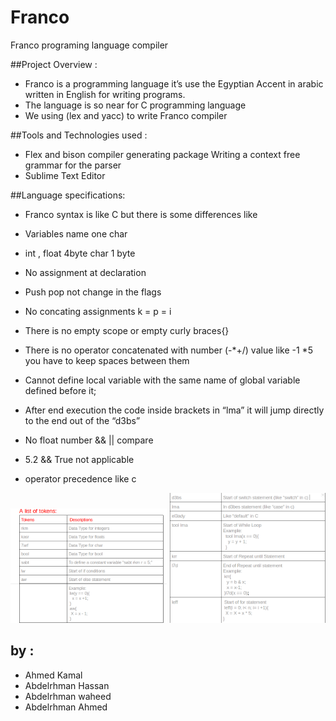 # Franco
Franco programing language compiler

##Project Overview :
* Franco is a programming language it’s use the Egyptian Accent in arabic written in English for writing programs.
* The language is so near for C programming language
* We using (lex and yacc) to write Franco compiler

##Tools and Technologies used :
* Flex and bison
compiler generating package
Writing a context free grammar for the parser
* Sublime Text Editor



##Language specifications:
* Franco syntax is like C but there is some differences like
* Variables name one char
* int , float 4byte
char 1 byte
* No assignment at declaration
* Push pop not change in the flags
* No concating assignments k = p = i
* There is no empty scope or empty curly braces{}
* There is no operator concatenated with number (-*+/) value like -1 *5 you have to keep spaces between them
* Cannot define local variable with the same name of global variable defined before it;

* After end execution the code inside brackets in “lma” it will jump directly to the end out of the “d3bs”
* No float number && || compare
* 5.2 && True not applicable
* operator precedence like c

<img src="https://raw.githubusercontent.com/AhmedKamal1432/Franco/master/Images/franco1.png" alt="Drawing" style="width: 250px;"/>

<img src="https://raw.githubusercontent.com/AhmedKamal1432/Franco/master/Images/franco2.png" alt="Drawing" style="width: 250px;"/>

## by : 
* Ahmed Kamal
* Abdelrhman Hassan
* Abdelrhman waheed
* Abdelrhman Ahmed
